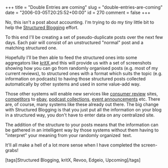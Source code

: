 +++
title = "Double Entries are coming"
slug = "double-entries-are-coming"
date = "2006-03-05T20:25:52+00:00"
id = 270
comment = false
+++

No, this isn't a post about accounting. I'm trying to do my tiny little bit to help the [Structured Blogging](http://www.structuredblogging.org/) effort. 

To this end I'll be creating a set of pseudo-duplicate posts over the next few days. Each pair will consist of an unstructured "normal" post and a matching structured one. 

Hopefully I'll be then able to feed the structured ones into some aggregators like [kritX ](http://kritx.com/)and this will provide us with a set of screenshots showing how you can go from randomly organised posts (e.g. most of my current reviews), to structured ones with a format which suits the topic (e.g. information on podcasts) to having those structured posts collected automatically by other systems and used in some value-add way.

Those other systems will enable new services like [consumer review](http://www.revoo.com/) sites, [competitors](http://www.edgeio.com) to [ebay](http://www.ebay.ie), [podcast collections](http://www.podcastalley.com/), [event announcements](http://upcoming.org/) etc. There are, of course, many systems like these already out there. The big change with Structured Blogging is that you just put all the information on your blog in a structured way, you don't have to enter data on any centralized site. 

The addition of the structure to your posts means that the information can be gathered in an intelligent way by those systems without them having to "interpret" your meaning from your randomly organized&nbsp; text. 

It'll all make a hell of a lot more sense when I have completed the screen-grabs!

[tags]Structured Blogging, kritX, Revoo, Edgeio, Upcoming[/tags]
